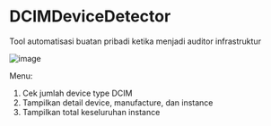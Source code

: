 # DCIMDeviceDetector
Tool automatisasi buatan pribadi ketika menjadi auditor infrastruktur 

![image](https://github.com/samCukid/DCIMDeviceDetector/assets/40711562/603068a5-05eb-4823-b60a-b805a209db8f)

Menu:
1. Cek jumlah device type DCIM
2. Tampilkan detail device, manufacture, dan instance
3. Tampilkan total keseluruhan instance
